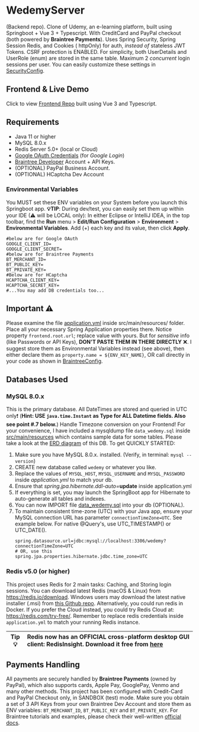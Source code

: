 # WedemyServer

(Backend repo). Clone of Udemy, an e-learning platform, built using Springboot + Vue 3 + Typescript. With CreditCard and
PayPal checkout (both powered by **Braintree Payments**). Uses Spring Security, Spring Session Redis, and Cookies (
httpOnly) for auth, _instead of_ stateless JWT Tokens. CSRF protection is ENABLED. For simplicity, both UserDetails and
UserRole (enum) are stored in the same table. Maximum 2 *concurrent* login sessions per user. You can easily customize
these settings in [SecurityConfig](src/main/java/com/davistiba/wedemyserver/config/SecurityConfig.java).

## Frontend & Live Demo

Click to view [Frontend Repo](https://github.com/Longwater1234/WedemyClient) built using Vue 3 and Typescript.

## Requirements

- Java 11 or higher
- MySQL 8.0.x
- Redis Server 5.0+ (local or Cloud)
- [Google OAuth Credentials](https://console.developers.google.com/apis/credentials) (for _Google Login_)
- [Braintree Developer](https://developer.paypal.com/braintree/docs) Account + API Keys.
- (OPTIONAL) PayPal Business Account.
- (OPTIONAL) HCaptcha Dev Account

### Environmental Variables

You MUST set these ENV variables on your System before you launch this Springboot app. **💡TIP**: During dev/test, you
can easily set them up within your IDE (⚠ will be LOCAL only): In either Eclipse or IntelliJ IDEA, in the top toolbar,
find the **Run** menu > **Edit/Run Configuration** > **Environment** > **Environmental Variables**. Add (+) each key and
its value, then click **Apply**.

```shell
#below are for Google OAuth
GOOGLE_CLIENT_ID=
GOOGLE_CLIENT_SECRET=
#below are for Braintree Payments
BT_MERCHANT_ID=
BT_PUBLIC_KEY=
BT_PRIVATE_KEY=
#Below are for HCaptcha
HCAPTCHA_CLIENT_KEY=
HCAPTCHA_SECRET_KEY=
#...You may add DB credentials too...
```

## Important ⚠

Please examine the file [application.yml](src/main/resources/application.yml) inside src/main/resources/ folder. Place
all your necessary Spring Application properties there. Notice property `frontend.root.url`; replace value with yours.
But for _sensitive_ info (like Passwords or API Keys), **DON'T PASTE THEM IN THERE DIRECTLY** ❌. I suggest store them as
Environmental Variables instead (see above), then either declare them as `property.name = ${ENV_KEY_NAME}`, OR call
directly in your code as shown
in [BraintreeConfig](src/main/java/com/davistiba/wedemyserver/config/BraintreeConfig.java).

## Databases Used

### MySQL 8.0.x

This is the primary database. All DateTimes are stored and queried in UTC only❗ (**Hint: USE `java.time.Instant` as Type
for ALL Datetime fields. Also see point #.7 below.**) Handle Timezone conversion on your Frontend! For your convenience,
I have included a mysqldump file `data_wedemy.sql` inside [src/main/resources](src/main/resources/data_wedemy.sql) which
contains sample data for some tables. Please take a look at the [ERD diagram](src/main/resources/wedemy_erd.png) of this
DB. To get QUICKLY STARTED:

1. Make sure you have MySQL 8.0.x. installed. (Verify, in terminal: `mysql --version`)
2. CREATE new database called `wedemy` or whatever you like.
3. Replace the values of `MYSQL_HOST`, `MYSQL_USERNAME` and `MYSQL_PASSWORD` inside _application.yml_ to match your db.
4. Ensure that _spring.jpa.hibernate.ddl-auto=_**update** inside application.yml
5. If everything is set, you may launch the SpringBoot app for Hibernate to auto-generate all tables and indexes.
6. You can now IMPORT file [data_wedemy.sql](src/main/resources/data_wedemy.sql) into your db (OPTIONAL).
7. To maintain consistent time-zone (UTC) with your Java app, ensure your MySQL connection URL has
   parameter `connectionTimeZone=UTC`. See example below. For native @Query's, use UTC_TIMESTAMP() or UTC_DATE().
   ```properties
   spring.datasource.url=jdbc:mysql://localhost:3306/wedemy?connectionTimeZone=UTC
   # OR, use this
   spring.jpa.properties.hibernate.jdbc.time_zone=UTC
   ```

### Redis v5.0 (or higher)

This project uses Redis for 2 main tasks: Caching, and Storing login sessions. You can download latest Redis (macOS &
Linux) from https://redis.io/download. Windows users may download the latest native installer (.msi)
from [this Github repo](https://github.com/tporadowski/redis/releases). Alternatively, you could run redis in Docker.
If you prefer the Cloud instead, you could try Redis Cloud at: https://redis.com/try-free/. Remember to replace
redis credentials inside `application.yml` to match your running Redis instance.

| Tip 💡 | Redis now has an OFFICIAL cross-platform desktop GUI client: RedisInsight. Download it free from [here](https://redis.com/redis-enterprise/redis-insight/) |
|---------|:---------------------------------------------------------------------|

## Payments Handling

All payments are securely handled by **Braintree Payments** (owned by PayPal), which also supports cards, Apple Pay,
GooglePay, Venmo and many other methods. This project has been configured with Credit-Card and PayPal Checkout only,
in SANDBOX (test) mode. Make sure you obtain a set of 3 API Keys from your own Braintree Dev Account and store
them as ENV variables: `BT_MERCHANT_ID`, `BT_PUBLIC_KEY` and `BT_PRIVATE_KEY`. For Braintree tutorials and examples,
please check their well-written [official docs](https://developer.paypal.com/braintree/docs).

